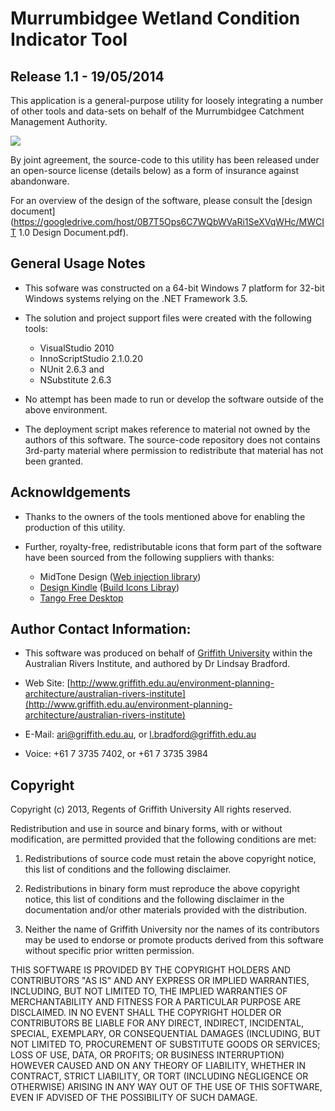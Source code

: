 # Murrumbidgee Wetland Condition Indicator Tool
## Release 1.1 - 19/05/2014

This application is a general-purpose utility for loosely integrating a number of 
other tools and data-sets on behalf of the Murrumbidgee Catchment Management Authority.

![](https://googledrive.com/host/0B7T5Ops6C7WQbWVaRi1SeXVqWHc/MWCIT-1.0-Screenshot.png)

By joint agreement, the source-code to this utility has been released under an open-source license 
(details below) as a form of insurance against abandonware. 

For an overview of the design of the software, 
please consult the [design document](https://googledrive.com/host/0B7T5Ops6C7WQbWVaRi1SeXVqWHc/MWCIT 1.0 Design Document.pdf).

## General Usage Notes

- This sofware was constructed on a 64-bit Windows 7 platform for 32-bit Windows systems relying on the .NET Framework 3.5.

- The solution and project support files were created with the following tools:

  - VisualStudio 2010
  - InnoScriptStudio 2.1.0.20
  - NUnit 2.6.3 and 
  - NSubstitute 2.6.3

- No attempt has been made to run or develop the software outside of the above environment. 

- The deployment script makes reference to material not owned by the authors of this software. 
  The source-code repository does not contains 3rd-party material where permission to
  redistribute that material has not been granted. 

## Acknowldgements
- Thanks to the owners of the tools mentioned above for enabling the production of this utility. 

- Further, royalty-free, redistributable icons that form part of the software have been sourced from the following suppliers with thanks:
  - MidTone Design ([Web injection library](https://www.iconfinder.com/iconsets/webinjection#readme))
  - [Design Kindle](http://www.designkindle.com/) ([Build Icons Libray](http://www.designkindle.com/2011/10/07/build-icons/))
  - [Tango Free Desktop](http://tango.freedesktop.org/Tango_Desktop_Project)
   

## Author Contact Information:

- This software was produced on behalf of [Griffith University](http://www.griffith.edu.au/) within the Australian Rivers Institute, and authored by Dr Lindsay Bradford. 

- Web Site: [http://www.griffith.edu.au/environment-planning-architecture/australian-rivers-institute](http://www.griffith.edu.au/environment-planning-architecture/australian-rivers-institute)
- E-Mail: [ari@griffith.edu.au](mailto:ari@griffith.edu.au), or [l.bradford@griffith.edu.au](mailto:l.bradford@griffith.edu.au)
- Voice: +61 7 3735 7402, or +61 7 3735 3984

## Copyright

Copyright (c) 2013, Regents of Griffith University
All rights reserved.

Redistribution and use in source and binary forms, with or without modification, are permitted provided that the following conditions are met:

1. Redistributions of source code must retain the above copyright notice, this list of conditions and the following disclaimer.

2. Redistributions in binary form must reproduce the above copyright notice, this list of conditions and the following disclaimer in the documentation and/or other materials provided with the distribution.

3. Neither the name of Griffith University nor the names of its contributors may be used to endorse or promote products derived from this software without specific prior written permission.

THIS SOFTWARE IS PROVIDED BY THE COPYRIGHT HOLDERS AND CONTRIBUTORS "AS IS" AND ANY EXPRESS OR IMPLIED WARRANTIES, INCLUDING, BUT NOT LIMITED TO, THE IMPLIED WARRANTIES OF MERCHANTABILITY AND FITNESS FOR A PARTICULAR PURPOSE ARE DISCLAIMED. IN NO EVENT SHALL THE COPYRIGHT HOLDER OR CONTRIBUTORS BE LIABLE FOR ANY DIRECT, INDIRECT, INCIDENTAL, SPECIAL, EXEMPLARY, OR CONSEQUENTIAL DAMAGES (INCLUDING, BUT NOT LIMITED TO, PROCUREMENT OF SUBSTITUTE GOODS OR SERVICES; LOSS OF USE, DATA, OR PROFITS; OR BUSINESS INTERRUPTION) HOWEVER CAUSED AND ON ANY THEORY OF LIABILITY, WHETHER IN CONTRACT, STRICT LIABILITY, OR TORT (INCLUDING NEGLIGENCE OR OTHERWISE) ARISING IN ANY WAY OUT OF THE USE OF THIS SOFTWARE, EVEN IF ADVISED OF THE POSSIBILITY OF SUCH DAMAGE.
